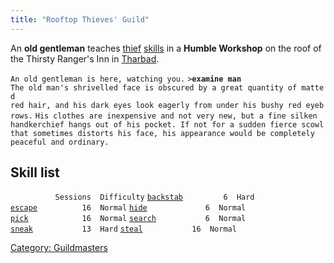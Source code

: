 ```yaml
---
title: "Rooftop Thieves' Guild"
---
```


An **old gentleman** teaches [thief](thief "wikilink")
[skills](skill "wikilink") in a **Humble Workshop** on the roof of the
Thirsty Ranger's Inn in [Tharbad](Tharbad "wikilink").

`An old gentleman is here, watching you.`
`>`**`examine man`**
`The old man's shrivelled face is obscured by a great quantity of matted`
`red hair, and his dark eyes look eagerly from under his bushy red eyebrows.`
`His clothes are inexpensive and not very new, but a fine silken`
`handkerchief hangs out of his pocket. If not for a sudden fierce scowl`
`that sometimes distorts his face, his appearance would be completely`
`peaceful and ordinary.`

## Skill list

`          Sessions  Difficulty`
[`backstab`](backstab "wikilink")`         6  Hard`
[`escape`](escape "wikilink")`          16  Normal`
[`hide`](hide "wikilink")`             6  Normal`
[`pick`](pick "wikilink")`            16  Normal`
[`search`](search "wikilink")`           6  Normal`
[`sneak`](sneak "wikilink")`           13  Hard`
[`steal`](steal "wikilink")`           16  Normal`

[Category: Guildmasters](Category:_Guildmasters "wikilink")